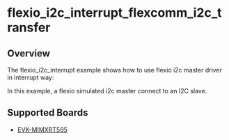 # flexio_i2c_interrupt_flexcomm_i2c_transfer

## Overview
The flexio_i2c_interrupt example shows how to use flexio i2c master driver in interrupt way:

In this example, a flexio simulated i2c master connect to an I2C slave.

## Supported Boards
- [EVK-MIMXRT595](../../../../_boards/evkmimxrt595/driver_examples/flexio/i2c/interrupt_i2c_transfer/example_board_readme.md)
